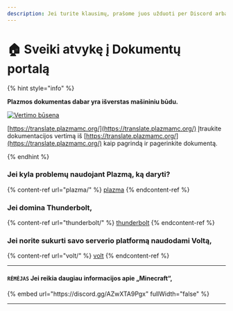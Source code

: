 ```yaml
---
description: Jei turite klausimų, prašome juos užduoti per Discord arba GitHub Issues.
---
```


# 🏠 Sveiki atvykę į Dokumentų portalą

{% hint style="info" %}

**Plazmos dokumentas dabar yra išverstas mašininiu būdu.**

[![Vertimo būsena](https://badge.plazmamc.org/internal/crowdin)](https://translate.plazmamc.org/)

[https://translate.plazmamc.org/](https://translate.plazmamc.org/) Įtraukite dokumentacijos vertimą iš [https://translate.plazmamc.org/](https://translate.plazmamc.org/) kaip pagrindą ir pagerinkite dokumentą.

{% endhint %}

### Jei kyla problemų naudojant Plazmą, ką daryti?

{% content-ref url="plazma/" %}
[plazma](plazma/)
{% endcontent-ref %}

### Jei domina Thunderbolt,

{% content-ref url="thunderbolt/" %}
[thunderbolt](thunderbolt/)
{% endcontent-ref %}

### Jei norite sukurti savo serverio platformą naudodami Voltą,

{% content-ref url="volt/" %}
[volt](volt/)
{% endcontent-ref %}

***

#### `RĖMĖJAS` Jei reikia daugiau informacijos apie „Minecraft“, <a href="#etc-1" id="etc-1"></a>

{% embed url="https\://discord.gg/AZwXTA9Pgx" fullWidth="false" %}

***
